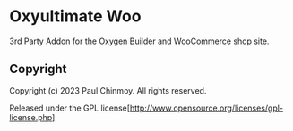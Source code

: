 # Oxyultimate Woo

3rd Party Addon for the Oxygen Builder and WooCommerce shop site.

## Copyright
Copyright (c) 2023 Paul Chinmoy. All rights reserved.
 
Released under the GPL license[http://www.opensource.org/licenses/gpl-license.php]
